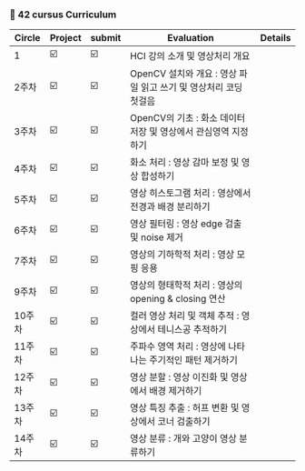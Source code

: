 ###  🔮 42 cursus Curriculum

| Circle | Project | submit | Evaluation | Details |
| ------ | ------ | -- | -- |----------- |
| 1 | ☑️ | ☑️ | HCI 강의 소개 및 영상처리 개요 |
| 2주차 | ☑️ | ☑️ | OpenCV 설치와 개요 : 영상 파일 읽고 쓰기 및 영상처리 코딩 첫걸음 |
| 3주차 | ☑️ | ☑️ | OpenCV의 기초 : 화소 데이터 저장 및 영상에서 관심영역 지정하기 |
| 4주차 | ☑️ | ☑️ | 화소 처리 : 영상 감마 보정 및 영상 합성하기 |
| 5주차 | ☑️ | ☑️ | 영상 히스토그램 처리 : 영상에서 전경과 배경 분리하기 |
| 6주차 | ☑️ | ☑️ | 영상 필터링 : 영상 edge 검출 및 noise 제거 |
| 7주차 | ☑️ | ☑️ | 영상의 기하학적 처리 : 영상 모핑 응용 |
| 9주차 | ☑️ | ☑️ | 영상의 형태학적 처리 : 영상의 opening & closing 연산 |
| 10주차 | ☑️ | ☑️ | 컬러 영상 처리 및 객체 추적 : 영상에서 테니스공 추적하기 |
| 11주차 | ☑️ | ☑️ | 주파수 영역 처리 : 영상에 나타나는 주기적인 패턴 제거하기 |
| 12주차 | ☑️ | ☑️ | 영상 분할 : 영상 이진화 및 영상에서 배경 제거하기 |
| 13주차 | ☑️ | ☑️ | 영상 특징 추출 : 허프 변환 및 영상에서 코너 검출하기 |
| 14주차 | ☑️ | ☑️ | 영상 분류 : 개와 고양이 영상 분류하기 |
